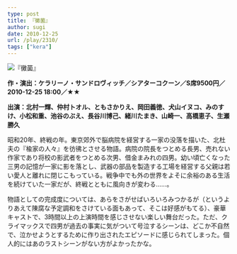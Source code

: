```yaml
---
type: post
title: 『黴菌』
author: sugi
date: 2010-12-25
url: /play/2310/
tags: ["kera"]
---
```

<img src="/images/play/20101225.jpg" alt="『黴菌』" class="alignleft" />

**作・演出：ケラリーノ・サンドロヴィッチ／シアターコクーン／S席9500円／2010-12-25 18:00／★★**

**出演：北村一輝、仲村トオル、ともさかりえ、岡田義徳、犬山イヌコ、みのすけ、小松和重、池谷のぶえ、長谷川博己、緒川たまき、山崎一、高橋恵子、生瀬勝久**

昭和20年、終戦の年。東京郊外で脳病院を経営する一家の没落を描いた、北杜夫の『楡家の人々』を彷彿とさせる物語。病院の院長をつとめる長男、売れない作家であり将校の影武者をつとめる次男、借金まみれの四男。幼い頃亡くなった三男の記憶が一家に影を落とし、武器の部品を製造する工場を経営する父親は若い愛人と離れに閉じこもっている。戦争中でも外の世界をよそに余裕のある生活を続けていた一家だが、終戦とともに風向きが変わる......。

物語としての完成度については、あらをさがせばいろいろみつかるが（というよりあえて陳腐な予定調和をさけている面もあって、そこは好感がもてる）、豪華キャストで、3時間以上の上演時間を感じさせない楽しい舞台だった。ただ、クライマックスで四男が過去の事実に気がついて号泣するシーンは、どこか不自然で、泣かせようとするために作り出されたエピソードに感じられてしまった。個人的にはあのラストシーンがない方がよかったかな。
